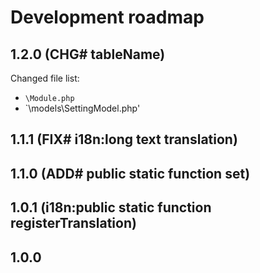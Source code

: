 # Development roadmap

## 1.2.0 (CHG# tableName)

Changed file list:
- `\Module.php`
- `\models\SettingModel.php'


## 1.1.1 (FIX# i18n:long text translation)


## 1.1.0 (ADD# public static function set)


## 1.0.1 (i18n:public static function registerTranslation)


## 1.0.0
